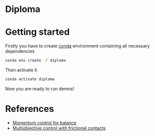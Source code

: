# Diploma #

# Getting started #

Firstly you have to create [conda](https://docs.anaconda.com/free/miniconda/index.html) environment containing all necessary dependencies
```bash
conda env create -f diploma
```

Then activate it
```bash
conda activate diploma
```

Now you are ready to run demos!

# References #

- [Momentum control for balance](https://www.cs.ucr.edu/~cshelton/papers/docs/balance09.pdf)
- [Multiobjective control with frictional contacts](https://people.csail.mit.edu/yeuhi/papers/abe-2007-mcf.pdf)
